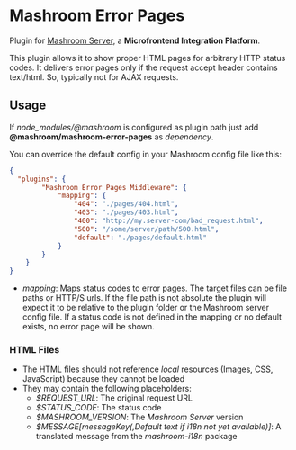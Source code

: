 
# Mashroom Error Pages

Plugin for [Mashroom Server](https://www.mashroom-server.com), a **Microfrontend Integration Platform**.

This plugin allows it to show proper HTML pages for arbitrary HTTP status codes.
It delivers error pages only if the request accept header contains text/html. So, typically not for AJAX requests.

## Usage

If *node_modules/@mashroom* is configured as plugin path just add **@mashroom/mashroom-error-pages** as *dependency*.

You can override the default config in your Mashroom config file like this:

```json
{
  "plugins": {
        "Mashroom Error Pages Middleware": {
            "mapping": {
                "404": "./pages/404.html",
                "403": "./pages/403.html",
                "400": "http://my.server-com/bad_request.html",
                "500": "/some/server/path/500.html",
                "default": "./pages/default.html"
            }
        }
    }
}
```

 * _mapping_: Maps status codes to error pages. The target files can be file paths or HTTP/S urls.
   If the file path is not absolute the plugin will expect it to be relative to the plugin folder or the Mashroom server config file.
   If a status code is not defined in the mapping or no default exists, no error page will be shown.

### HTML Files

 * The HTML files should not reference _local_ resources (Images, CSS, JavaScript) because they cannot be loaded
 * They may contain the following placeholders:
     * _$REQUEST_URL_: The original request URL
     * _$STATUS_CODE_: The status code
     * _$MASHROOM_VERSION_: The _Mashroom Server_ version
     * _$MESSAGE\[messageKey(,Default text if i18n not yet available)\]_: A translated message from the _mashroom-i18n_ package
